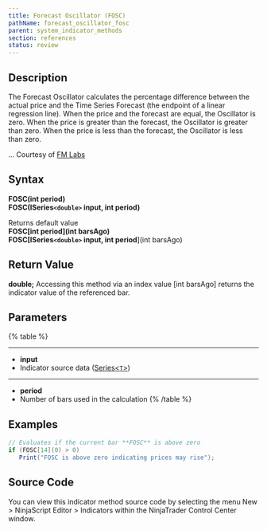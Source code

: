 ```yaml
---
title: Forecast Oscillator (FOSC)
pathName: forecast_oscillator_fosc
parent: system_indicator_methods
section: references
status: review
---
```


## Description

The Forecast Oscillator calculates the percentage difference between the actual price and the Time Series Forecast (the endpoint of a linear regression line). When the price and the forecast are equal, the Oscillator is zero. When the price is greater than the forecast, the Oscillator is greater than zero. When the price is less than the forecast, the Oscillator is less than zero.

... Courtesy of [FM Labs](http://www.fmlabs.com/reference/default.htm?url=ForecastOscillator.htm)

## Syntax

**FOSC(int period)**  
**FOSC(ISeries`<double>` input, int period)**

Returns default value  
**FOSC[int period](int barsAgo)**  
**FOSC[ISeries`<double>` input, int period**](int barsAgo)

## Return Value

**double;** Accessing this method via an index value [int barsAgo] returns the indicator value of the referenced bar.

## Parameters

{% table %}

---

* **input**
* Indicator source data ([Series<`T`>](seriest))

---

* **period**
* Number of bars used in the calculation
{% /table %}

## Examples

```csharp
// Evaluates if the current bar **FOSC** is above zero
if (FOSC[14](0) > 0)
   Print("FOSC is above zero indicating prices may rise");
```

## Source Code

You can view this indicator method source code by selecting the menu New > NinjaScript Editor > Indicators within the NinjaTrader Control Center window.
